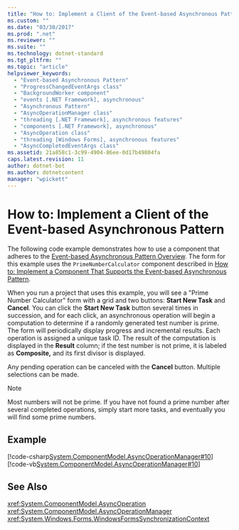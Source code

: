 ```yaml
---
title: "How to: Implement a Client of the Event-based Asynchronous Pattern | Microsoft Docs"
ms.custom: ""
ms.date: "03/30/2017"
ms.prod: ".net"
ms.reviewer: ""
ms.suite: ""
ms.technology: dotnet-standard
ms.tgt_pltfrm: ""
ms.topic: "article"
helpviewer_keywords: 
  - "Event-based Asynchronous Pattern"
  - "ProgressChangedEventArgs class"
  - "BackgroundWorker component"
  - "events [.NET Framework], asynchronous"
  - "Asynchronous Pattern"
  - "AsyncOperationManager class"
  - "threading [.NET Framework], asynchronous features"
  - "components [.NET Framework], asynchronous"
  - "AsyncOperation class"
  - "threading [Windows Forms], asynchronous features"
  - "AsyncCompletedEventArgs class"
ms.assetid: 21a858c1-3c99-4904-86ee-0d17b49804fa
caps.latest.revision: 11
author: dotnet-bot
ms.author: dotnetcontent
manager: "wpickett"
---
```

# How to: Implement a Client of the Event-based Asynchronous Pattern
The following code example demonstrates how to use a component that adheres to the [Event-based Asynchronous Pattern Overview](../../../docs/standard/asynchronous-programming-patterns/event-based-asynchronous-pattern-overview.md). The form for this example uses the `PrimeNumberCalculator` component described in [How to: Implement a Component That Supports the Event-based Asynchronous Pattern](../../../docs/standard/asynchronous-programming-patterns/component-that-supports-the-event-based-asynchronous-pattern.md).  
  
 When you run a project that uses this example, you will see a "Prime Number Calculator" form with a grid and two buttons: **Start New Task** and **Cancel**. You can click the **Start New Task** button several times in succession, and for each click, an asynchronous operation will begin a computation to determine if a randomly generated test number is prime. The form will periodically display progress and incremental results. Each operation is assigned a unique task ID. The result of the computation is displayed in the **Result** column; if the test number is not prime, it is labeled as **Composite,** and its first divisor is displayed.  
  
 Any pending operation can be canceled with the **Cancel** button. Multiple selections can be made.  
  
> [!NOTE]
>  Most numbers will not be prime. If you have not found a prime number after several completed operations, simply start more tasks, and eventually you will find some prime numbers.  
  
## Example  
 [!code-csharp[System.ComponentModel.AsyncOperationManager#10](../../../samples/snippets/csharp/VS_Snippets_Winforms/System.ComponentModel.AsyncOperationManager/CS/primenumbercalculatormain.cs#10)]
 [!code-vb[System.ComponentModel.AsyncOperationManager#10](../../../samples/snippets/visualbasic/VS_Snippets_Winforms/System.ComponentModel.AsyncOperationManager/VB/primenumbercalculatormain.vb#10)]  
  
## See Also  
 <xref:System.ComponentModel.AsyncOperation>   
 <xref:System.ComponentModel.AsyncOperationManager>   
 <xref:System.Windows.Forms.WindowsFormsSynchronizationContext>